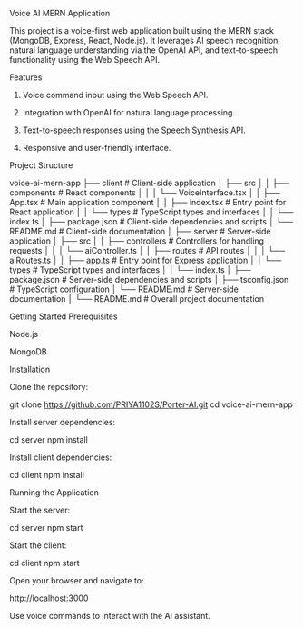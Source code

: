 Voice AI MERN Application

This project is a voice-first web application built using the MERN stack (MongoDB, Express, React, Node.js). It leverages AI speech recognition, natural language understanding via the OpenAI API, and text-to-speech functionality using the Web Speech API.

 Features

1. Voice command input using the Web Speech API.

2. Integration with OpenAI for natural language processing.

3. Text-to-speech responses using the Speech Synthesis API.

4. Responsive and user-friendly interface.

Project Structure

voice-ai-mern-app
├── client                   # Client-side application
│   ├── src
│   │   ├── components       # React components
│   │   │   └── VoiceInterface.tsx
│   │   ├── App.tsx          # Main application component
│   │   ├── index.tsx        # Entry point for React application
│   │   └── types            # TypeScript types and interfaces
│   │       └── index.ts
│   ├── package.json         # Client-side dependencies and scripts
│   └── README.md            # Client-side documentation
│
├── server                   # Server-side application
│   ├── src
│   │   ├── controllers      # Controllers for handling requests
│   │   │   └── aiController.ts
│   │   ├── routes           # API routes
│   │   │   └── aiRoutes.ts
│   │   ├── app.ts           # Entry point for Express application
│   │   └── types            # TypeScript types and interfaces
│   │       └── index.ts
│   ├── package.json         # Server-side dependencies and scripts
│   ├── tsconfig.json        # TypeScript configuration
│   └── README.md            # Server-side documentation
│
└── README.md                # Overall project documentation

 Getting Started
 Prerequisites

Node.js

MongoDB

 Installation

Clone the repository:

git clone https://github.com/PRIYA1102S/Porter-AI.git
cd voice-ai-mern-app


Install server dependencies:

cd server
npm install


Install client dependencies:

cd client
npm install

 Running the Application

Start the server:

cd server
npm start


Start the client:

cd client
npm start


Open your browser and navigate to:

http://localhost:3000


Use voice commands to interact with the AI assistant.
